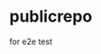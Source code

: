 # publicrepo
for e2e test










































































































































































































































































































































































































































































































































































































































































































































































































































































































































































































































































































































































































































































































































































































































































































































































































































































































































































































































































































































































































































































































































































































































































































































































































































































































































































































































































































































































































































































































































































































































































































































































































































































































































































































































































































































































































































































































































































































































































































































































































































































































































































































































































































































































































































